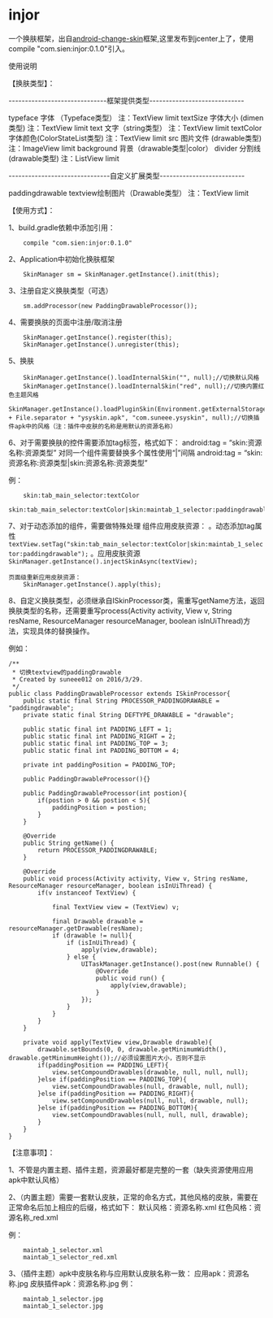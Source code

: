 # injor
一个换肤框架，出自<a href="https://github.com/hack2ware/android-change-skin.git">android-change-skin</a>框架,这里发布到jcenter上了，使用compile "com.sien:injor:0.1.0"引入。


使用说明

【换肤类型】：

------------------------------框架提供类型-----------------------------

typeface 字体 （Typeface类型） 注：TextView limit
textSize 字体大小 (dimen类型) 注：TextView limit
text 文字（string类型） 注：TextView limit
textColor 字体颜色(ColorStateList类型) 注：TextView limit
src 图片文件 (drawable类型) 注：ImageView limit
background 背景（drawable类型|color）
divider 分割线(drawable类型) 注：ListView limit

-------------------------------自定义扩展类型--------------------------

paddingdrawable textview绘制图片（Drawable类型） 注：TextView limit

【使用方式】：

1、build.gradle依赖中添加引用：
```
	compile "com.sien:injor:0.1.0"
```

2、Application中初始化换肤框架
```
	SkinManager sm = SkinManager.getInstance().init(this);
```
	
3、注册自定义换肤类型（可选）
```
	sm.addProcessor(new PaddingDrawableProcessor());
```
	
4、需要换肤的页面中注册/取消注册
```
	SkinManager.getInstance().register(this);
	SkinManager.getInstance().unregister(this);
```
	
5、换肤
```
	SkinManager.getInstance().loadInternalSkin("", null);//切换默认风格
	SkinManager.getInstance().loadInternalSkin("red", null);//切换内置红色主题风格
	SkinManager.getInstance().loadPluginSkin(Environment.getExternalStorageDirectory() + File.separator + "ysyskin.apk", "com.suneee.ysyskin", null);//切换插件apk中的风格（注：插件中皮肤的名称是用默认的资源名称）
```
6、对于需要换肤的控件需要添加tag标签，格式如下：
	android:tag = “skin:资源名称:资源类型”
对同一个组件需要替换多个属性使用“|”间隔
	android:tag = “skin:资源名称:资源类型|skin:资源名称:资源类型”

例：
```
	skin:tab_main_selector:textColor
	skin:tab_main_selector:textColor|skin:maintab_1_selector:paddingdrawable
```	
7、对于动态添加的组件，需要做特殊处理
	组件应用皮肤资源：
		。动态添加tag属性
		```
			textView.setTag("skin:tab_main_selector:textColor|skin:maintab_1_selector:paddingdrawable");
		```
		。应用皮肤资源
		```
			SkinManager.getInstance().injectSkinAsync(textView);
		```
		
	页面级重新应用皮肤资源：
		SkinManager.getInstance().apply(this);
		
8、自定义换肤类型，必须继承自ISkinProcessor类，需重写getName方法，返回换肤类型的名称，还需要重写process(Activity activity, View v, String resName, ResourceManager resourceManager, boolean isInUiThread)方法，实现具体的替换操作。

例如：
```
/**
 * 切换textview的paddingDrawable
 * Created by suneee012 on 2016/3/29.
 */
public class PaddingDrawableProcessor extends ISkinProcessor{
    public static final String PROCESSOR_PADDINGDRAWABLE = "paddingdrawable";
    private static final String DEFTYPE_DRAWABLE = "drawable";

    public static final int PADDING_LEFT = 1;
    public static final int PADDING_RIGHT = 2;
    public static final int PADDING_TOP = 3;
    public static final int PADDING_BOTTOM = 4;

    private int paddingPosition = PADDING_TOP;

    public PaddingDrawableProcessor(){}
    
    public PaddingDrawableProcessor(int postion){
        if(postion > 0 && postion < 5){
            paddingPosition = postion;
        }
    }

    @Override
    public String getName() {
        return PROCESSOR_PADDINGDRAWABLE;
    }

    @Override
    public void process(Activity activity, View v, String resName, ResourceManager resourceManager, boolean isInUiThread) {
        if(v instanceof TextView) {

            final TextView view = (TextView) v;

            final Drawable drawable = resourceManager.getDrawable(resName);
            if (drawable != null){
                if (isInUiThread) {
                    apply(view,drawable);
                } else {
                    UITaskManager.getInstance().post(new Runnable() {
                        @Override
                        public void run() {
                            apply(view,drawable);
                        }
                    });
                }
            }
        }
    }

    private void apply(TextView view,Drawable drawable){
        drawable.setBounds(0, 0, drawable.getMinimumWidth(), drawable.getMinimumHeight());//必须设置图片大小，否则不显示
        if(paddingPosition == PADDING_LEFT){
            view.setCompoundDrawables(drawable, null, null, null);
        }else if(paddingPosition == PADDING_TOP){
            view.setCompoundDrawables(null, drawable, null, null);
        }else if(paddingPosition == PADDING_RIGHT){
            view.setCompoundDrawables(null, null, drawable, null);
        }else if(paddingPosition == PADDING_BOTTOM){
            view.setCompoundDrawables(null, null, null, drawable);
        }
    }
}
```	
【注意事项】：

1、不管是内置主题、插件主题，资源最好都是完整的一套（缺失资源使用应用apk中默认风格）

2、（内置主题）需要一套默认皮肤，正常的命名方式，其他风格的皮肤，需要在正常命名后加上相应的后缀，格式如下：
	默认风格：资源名称.xml 
	红色风格：资源名称_red.xml
	
例：
```
	maintab_1_selector.xml
	maintab_1_selector_red.xml
```
	
3、（插件主题）apk中皮肤名称与应用默认皮肤名称一致：
	应用apk：资源名称.jpg 
	皮肤插件apk：资源名称.jpg 
例：
```
	maintab_1_selector.jpg
	maintab_1_selector.jpg	
```

